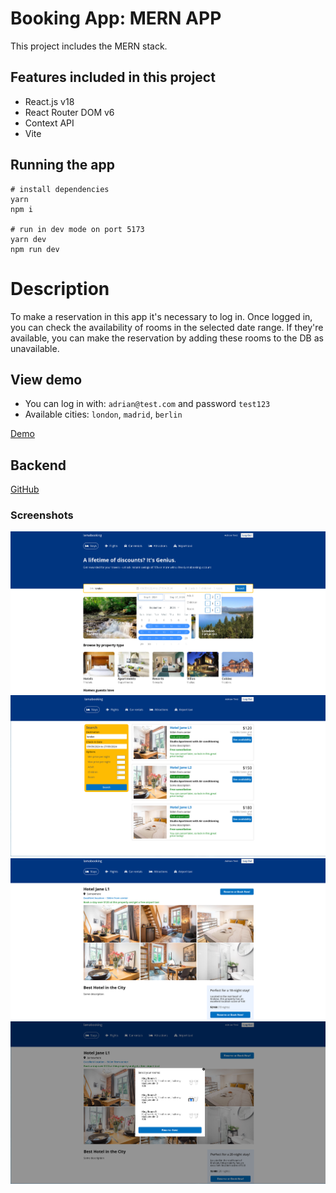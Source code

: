 # Booking App: MERN APP

This project includes the MERN stack.

## Features included in this project

- React.js v18
- React Router DOM v6
- Context API
- Vite

## Running the app

```
# install dependencies
yarn
npm i

# run in dev mode on port 5173
yarn dev
npm run dev

```

# Description

To make a reservation in this app it's necessary to log in. Once logged in, you can check the availability of rooms in the selected date range. If they're available, you can make the reservation by adding these rooms to the DB as unavailable.

## View demo

  - You can log in with: `adrian@test.com` and password `test123`
  - Available cities: `london`, `madrid`, `berlin`

[Demo](https://booking-app-react-alxadr.netlify.app)

## Backend

[GitHub](https://github.com/AlexMartin998/booking-app-back)

### Screenshots

![Admi](.screenshots/home.png)
![HotelsPage](.screenshots/hotels.png)
![HotelPage](.screenshots/hotel.png)
![ReserveRoom](.screenshots/room.png)
